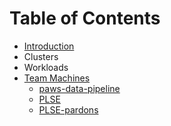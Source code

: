 # Table of Contents

- [Introduction](README.md)
- Clusters
- Workloads
- [Team Machines](team-machines/README.md)
  - [paws-data-pipeline](team-machines/paws-data-pipeline.md)
  - [PLSE](team-machines/plse.md)
  - [PLSE-pardons](team-machines/plse-pardons.md)
